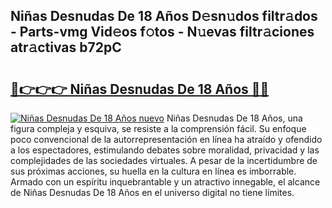 ## Niñas Desnudas De 18 Años D𝚎sn𝚞dos filtr𝚊dos - Parts-vmg Vid𝚎os f𝚘tos - N𝚞evas filtr𝚊ciones atr𝚊ctivas b72pC

# <h2><a href="http://mb4tpu.tromn.icu/?c=Ni%c3%b1as+Desnudas+De+18+A%c3%b1os">🔗👉👉👉 Niñas Desnudas De 18 Años 🔗🔗</a></h2>

[![Niñas Desnudas De 18 Años nuevo](https://i.imgur.com/pEAQMta.gif)](http://mb4tpu.tromn.icu/?c=Ni%c3%b1as+Desnudas+De+18+A%c3%b1os)
Niñas Desnudas De 18 Años, una figura compleja y esquiva, se resiste a la comprensión fácil. Su enfoque poco convencional de la autorrepresentación en línea ha atraído y ofendido a los espectadores, estimulando debates sobre moralidad, privacidad y las complejidades de las sociedades virtuales. A pesar de la incertidumbre de sus próximas acciones, su huella en la cultura en línea es imborrable. Armado con un espíritu inquebrantable y un atractivo innegable, el alcance de Niñas Desnudas De 18 Años en el universo digital no tiene límites.

